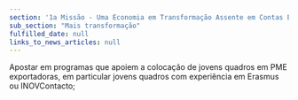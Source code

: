 ```yaml
---
section: '1a Missão - Uma Economia em Transformação Assente em Contas Equilibradas'
sub_section: "Mais transformação"
fulfilled_date: null
links_to_news_articles: null
---
```


Apostar em programas que apoiem a colocação de jovens quadros em PME exportadoras, em particular jovens quadros com experiência em Erasmus ou INOVContacto;
